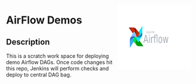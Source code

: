 <a href="url"><img src="/airflowlogo.png" align="right" height="175" width="200" ></a>
# AirFlow Demos

## Description
This is a scratch work space for deploying demo Airflow DAGs. Once code changes hit this repo, Jenkins will perform checks and deploy
to central DAG bag. 
